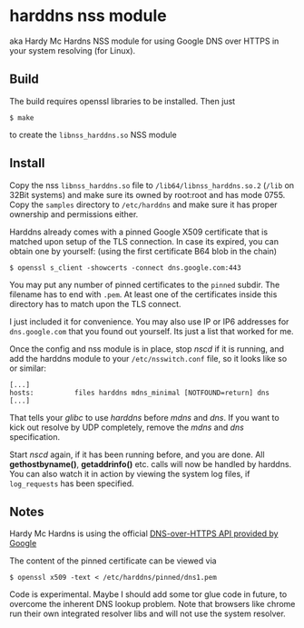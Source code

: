 harddns nss module
==================

aka Hardy Mc Hardns NSS module for using Google DNS over HTTPS in your system
resolving (for Linux).

Build
-----

The build requires openssl libraries to be installed. Then just

```
$ make
```

to create the `libnss_harddns.so` NSS module

Install
-------

Copy the nss `libnss_harddns.so` file to `/lib64/libnss_harddns.so.2` (`/lib` on 32Bit systems) and make sure
its owned by root:root and has mode 0755.
Copy the `samples` directory to `/etc/harddns` and make sure it has proper ownership
and permissions either.

Harddns already comes with a pinned Google X509 certificate that is matched upon
setup of the TLS connection. In case its expired, you can obtain one by yourself:
(using the first certificate B64 blob in the chain)

```
$ openssl s_client -showcerts -connect dns.google.com:443
```

You may put any number of pinned certificates to the `pinned` subdir. The filename
has to end with `.pem`. At least one of the certificates inside this directory has to match
upon the TLS connect.

I just included it for convenience. You may also use IP or IP6 addresses for `dns.google.com`
that you found out yourself. Its just a list that worked for me.

Once the config and nss module is in place, stop _nscd_ if it is running, and add the harddns
module to your `/etc/nsswitch.conf` file, so it looks like so or similar:

```
[...]
hosts:          files harddns mdns_minimal [NOTFOUND=return] dns
[...]
```

That tells your _glibc_ to use _harddns_ before _mdns_ and _dns_. If you want to kick out
resolve by UDP completely, remove the _mdns_ and _dns_ specification.

Start _nscd_ again, if it has been running before, and you are done. All __gethostbyname()__,
__getaddrinfo()__ etc. calls will now be handled by harddns. You can also watch it
in action by viewing the system log files, if `log_requests` has been specified.

Notes
-----

Hardy Mc Hardns is using the official [DNS-over-HTTPS API provided by Google](https://developers.google.com/speed/public-dns/docs/dns-over-https)

The content of the pinned certificate can be viewed via

```
$ openssl x509 -text < /etc/harddns/pinned/dns1.pem
```

Code is experimental. Maybe I should add some tor glue code in future, to overcome the
inherent DNS lookup problem. Note that browsers like chrome run their own integrated resolver
libs and will not use the system resolver.


